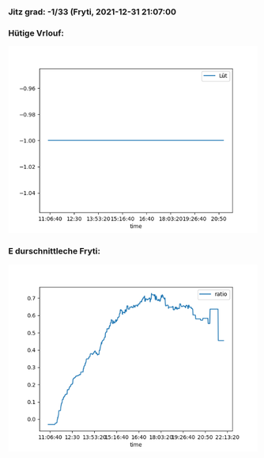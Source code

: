 ### Jitz grad: -1/33 (Fryti, 2021-12-31 21:07:00

### Hütige Vrlouf:
![Graph](Today.png)

### E durschnittleche Fryti:
![Graph](Fryti.png)